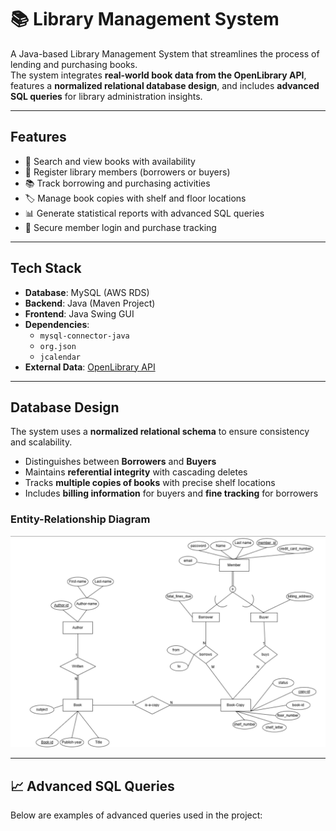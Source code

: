 # 📚 Library Management System

A Java-based Library Management System that streamlines the process of lending and purchasing books.  
The system integrates **real-world book data from the OpenLibrary API**, features a **normalized relational database design**, and includes **advanced SQL queries** for library administration insights.

---

## Features

- 📖 Search and view books with availability
- 👤 Register library members (borrowers or buyers)
- 📚 Track borrowing and purchasing activities
- 🏷️ Manage book copies with shelf and floor locations
- 📊 Generate statistical reports with advanced SQL queries
- 🔑 Secure member login and purchase tracking

---

## Tech Stack

- **Database**: MySQL (AWS RDS)  
- **Backend**: Java (Maven Project)  
- **Frontend**: Java Swing GUI  
- **Dependencies**:  
  - `mysql-connector-java`  
  - `org.json`  
  - `jcalendar`  
- **External Data**: [OpenLibrary API](https://openlibrary.org/developers/api)

---

## Database Design

The system uses a **normalized relational schema** to ensure consistency and scalability.

- Distinguishes between **Borrowers** and **Buyers**
- Maintains **referential integrity** with cascading deletes
- Tracks **multiple copies of books** with precise shelf locations
- Includes **billing information** for buyers and **fine tracking** for borrowers

### Entity-Relationship Diagram
![ER Diagram](./assets/er_diagram.png)


---

## 📈 Advanced SQL Queries

Below are examples of advanced queries used in the project:

